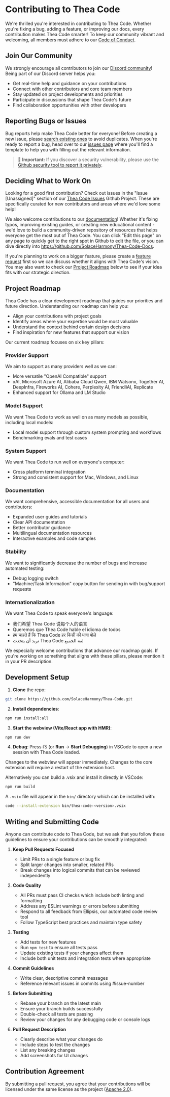 # Contributing to Thea Code

We're thrilled you're interested in contributing to Thea Code. Whether you're fixing a bug, adding a feature, or improving our docs, every contribution makes Thea Code smarter! To keep our community vibrant and welcoming, all members must adhere to our [Code of Conduct](CODE_OF_CONDUCT.md).

## Join Our Community

We strongly encourage all contributors to join our [Discord community](https://discord.gg/EmberHarmony)! Being part of our Discord server helps you:

- Get real-time help and guidance on your contributions
- Connect with other contributors and core team members
- Stay updated on project developments and priorities
- Participate in discussions that shape Thea Code's future
- Find collaboration opportunities with other developers

## Reporting Bugs or Issues

Bug reports help make Thea Code better for everyone! Before creating a new issue, please [search existing ones](https://github.com/SolaceHarmony/Thea-Code/issues) to avoid duplicates. When you're ready to report a bug, head over to our [issues page](https://github.com/SolaceHarmony/Thea-Code/issues/new/choose) where you'll find a template to help you with filling out the relevant information.

<blockquote class='warning-note'>
     🔐 <b>Important:</b> If you discover a security vulnerability, please use the <a href="https://github.com/SolaceHarmony/Thea-Code/security/advisories/new">Github security tool to report it privately</a>.
</blockquote>

## Deciding What to Work On

Looking for a good first contribution? Check out issues in the "Issue [Unassigned]" section of our [Thea Code Issues](https://github.com/orgs/sydneyrenee/projects/1) Github Project. These are specifically curated for new contributors and areas where we'd love some help!

We also welcome contributions to our [documentation](https://docs.thea-placeholder.com/)! Whether it's fixing typos, improving existing guides, or creating new educational content - we'd love to build a community-driven repository of resources that helps everyone get the most out of Thea Code. You can click "Edit this page" on any page to quickly get to the right spot in Github to edit the file, or you can dive directly into https://github.com/SolaceHarmony/Thea-Code-Docs.

If you're planning to work on a bigger feature, please create a [feature request](https://github.com/SolaceHarmony/Thea-Code/discussions/categories/feature-requests?discussions_q=is%3Aopen+category%3A%22Feature+Requests%22+sort%3Atop) first so we can discuss whether it aligns with Thea Code's vision. You may also want to check our [Project Roadmap](#project-roadmap) below to see if your idea fits with our strategic direction.

## Project Roadmap

Thea Code has a clear development roadmap that guides our priorities and future direction. Understanding our roadmap can help you:

- Align your contributions with project goals
- Identify areas where your expertise would be most valuable
- Understand the context behind certain design decisions
- Find inspiration for new features that support our vision

Our current roadmap focuses on six key pillars:

### Provider Support

We aim to support as many providers well as we can:

- More versatile "OpenAI Compatible" support
- xAI, Microsoft Azure AI, Alibaba Cloud Qwen, IBM Watsonx, Together AI, DeepInfra, Fireworks AI, Cohere, Perplexity AI, FriendliAI, Replicate
- Enhanced support for Ollama and LM Studio

### Model Support

We want Thea Code to work as well on as many models as possible, including local models:

- Local model support through custom system prompting and workflows
- Benchmarking evals and test cases

### System Support

We want Thea Code to run well on everyone's computer:

- Cross platform terminal integration
- Strong and consistent support for Mac, Windows, and Linux

### Documentation

We want comprehensive, accessible documentation for all users and contributors:

- Expanded user guides and tutorials
- Clear API documentation
- Better contributor guidance
- Multilingual documentation resources
- Interactive examples and code samples

### Stability

We want to significantly decrease the number of bugs and increase automated testing:

- Debug logging switch
- "Machine/Task Information" copy button for sending in with bug/support requests

### Internationalization

We want Thea Code to speak everyone's language:

- 我们希望 Thea Code 说每个人的语言
- Queremos que Thea Code hable el idioma de todos
- हम चाहते हैं कि Thea Code हर किसी की भाषा बोले
- نريد أن يتحدث Thea Code لغة الجميع

We especially welcome contributions that advance our roadmap goals. If you're working on something that aligns with these pillars, please mention it in your PR description.

## Development Setup

1. **Clone** the repo:

```sh
git clone https://github.com/SolaceHarmony/Thea-Code.git
```

2. **Install dependencies**:

```sh
npm run install:all
```

3. **Start the webview (Vite/React app with HMR)**:

```sh
npm run dev
```

4. **Debug**:
   Press `F5` (or **Run** → **Start Debugging**) in VSCode to open a new session with Thea Code loaded.

Changes to the webview will appear immediately. Changes to the core extension will require a restart of the extension host.

Alternatively you can build a .vsix and install it directly in VSCode:

```sh
npm run build
```

A `.vsix` file will appear in the `bin/` directory which can be installed with:

```sh
code --install-extension bin/thea-code-<version>.vsix
```

## Writing and Submitting Code

Anyone can contribute code to Thea Code, but we ask that you follow these guidelines to ensure your contributions can be smoothly integrated:

1. **Keep Pull Requests Focused**

    - Limit PRs to a single feature or bug fix
    - Split larger changes into smaller, related PRs
    - Break changes into logical commits that can be reviewed independently

2. **Code Quality**

    - All PRs must pass CI checks which include both linting and formatting
    - Address any ESLint warnings or errors before submitting
    - Respond to all feedback from Ellipsis, our automated code review tool
    - Follow TypeScript best practices and maintain type safety

3. **Testing**

    - Add tests for new features
    - Run `npm test` to ensure all tests pass
    - Update existing tests if your changes affect them
    - Include both unit tests and integration tests where appropriate

4. **Commit Guidelines**

    - Write clear, descriptive commit messages
    - Reference relevant issues in commits using #issue-number

5. **Before Submitting**

    - Rebase your branch on the latest main
    - Ensure your branch builds successfully
    - Double-check all tests are passing
    - Review your changes for any debugging code or console logs

6. **Pull Request Description**
    - Clearly describe what your changes do
    - Include steps to test the changes
    - List any breaking changes
    - Add screenshots for UI changes

## Contribution Agreement

By submitting a pull request, you agree that your contributions will be licensed under the same license as the project ([Apache 2.0](LICENSE)).
